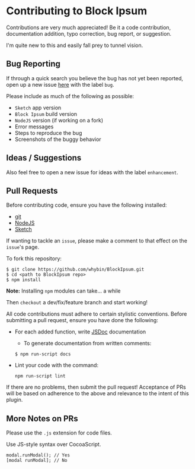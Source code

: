 Contributing to Block Ipsum
===========================

Contributions are very much appreciated! Be it a code contribution,
documentation addition, typo correction, bug report, or suggestion.

I'm quite new to this and easily fall prey to tunnel vision.

Bug Reporting
-------------

If through a quick search you believe the bug has not yet been reported, open up
a new issue [here](https://github.com/whybin/BlockIpsum/issues) with the label
`bug`.

Please include as much of the following as possible:
* `Sketch` app version
* `Block Ipsum` build version
* `NodeJS` version (if working on a fork)
* Error messages
* Steps to reproduce the bug
* Screenshots of the buggy behavior

Ideas / Suggestions
-------------------

Also feel free to open a new issue for ideas with the label `enhancement`.

Pull Requests
-------------

Before contributing code, ensure you have the following installed:
* [git](https://git-scm.com/downloads)
* [NodeJS](https://nodejs.org/en/download/)
* [Sketch](https://sketchapp.com/)

If wanting to tackle an `issue`, please make a comment to that effect on the
`issue`'s page.

To fork this repository:

```
$ git clone https://github.com/whybin/BlockIpsum.git
$ cd <path to BlockIpsum repo>
$ npm install
```

**Note:** Installing `npm` modules can take... a while

Then `checkout` a dev/fix/feature branch and start working!

All code contributions must adhere to certain stylistic conventions. Before
submitting a pull request, ensure you have done the following:
* For each added function, write [JSDoc](http://usejsdoc.org/) documentation
    * To generate documentation from written comments:

    ```
    $ npm run-script docs
    ```

* Lint your code with the command:

    ```
    npm run-script lint
    ```

If there are no problems, then submit the pull request! Acceptance of PRs will
be based on adherence to the above and relevance to the intent of this plugin.

More Notes on PRs
-----------------

Please use the `.js` extension for code files.

Use JS-style syntax over CocoaScript.

```
modal.runModal(); // Yes
[modal runModal]; // No
```
